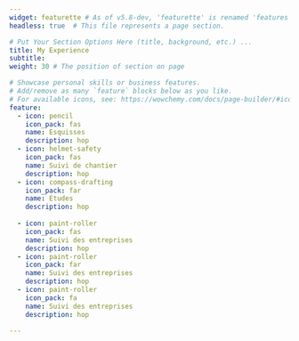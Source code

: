 ```yaml
---
widget: featurette # As of v5.8-dev, 'featurette' is renamed 'features'
headless: true  # This file represents a page section.

# Put Your Section Options Here (title, background, etc.) ...
title: My Experience
subtitle:
weight: 30 # The position of section on page

# Showcase personal skills or business features.
# Add/remove as many `feature` blocks below as you like.
# For available icons, see: https://wowchemy.com/docs/page-builder/#icons
feature:
  - icon: pencil
    icon_pack: fas
    name: Esquisses
    description: hop
  - icon: helmet-safety
    icon_pack: fas
    name: Suivi de chantier
    description: hop
  - icon: compass-drafting
    icon_pack: far
    name: Etudes
    description: hop
   
  - icon: paint-roller
    icon_pack: fas
    name: Suivi des entreprises
    description: hop
  - icon: paint-roller
    icon_pack: far
    name: Suivi des entreprises
    description: hop
  - icon: paint-roller
    icon_pack: fa
    name: Suivi des entreprises
    description: hop

---
```

